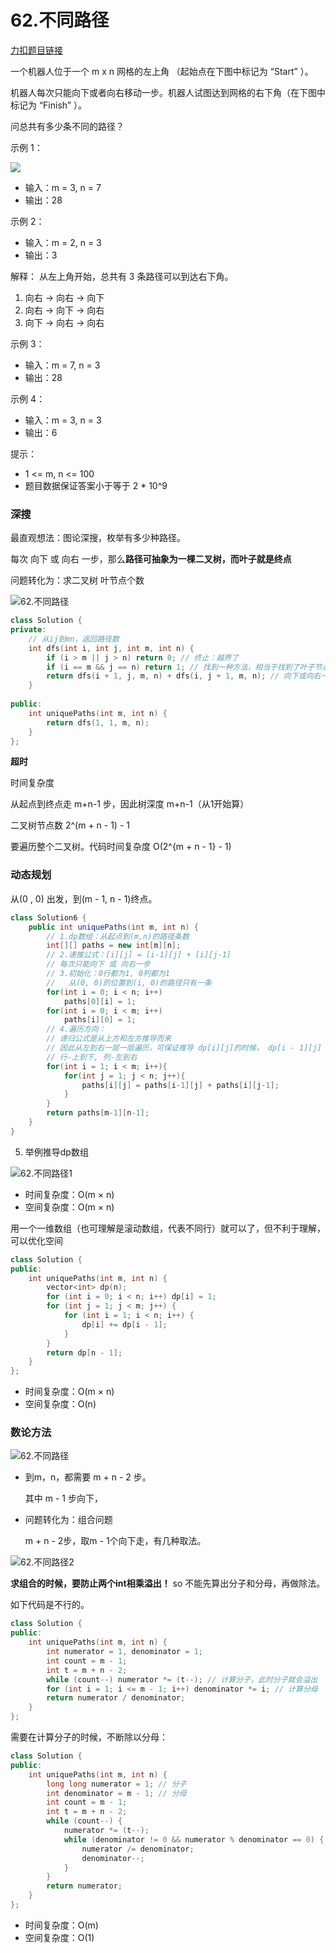 
# 62.不同路径

[力扣题目链接](https://leetcode-cn.com/problems/unique-paths/)

一个机器人位于一个 m x n 网格的左上角 （起始点在下图中标记为 “Start” ）。

机器人每次只能向下或者向右移动一步。机器人试图达到网格的右下角（在下图中标记为 “Finish” ）。

问总共有多少条不同的路径？

示例 1：

![](https://img-blog.csdnimg.cn/20210110174033215.png)

* 输入：m = 3, n = 7
* 输出：28

示例 2：
* 输入：m = 2, n = 3
* 输出：3

解释： 从左上角开始，总共有 3 条路径可以到达右下角。
1. 向右 -> 向右 -> 向下
2. 向右 -> 向下 -> 向右
3. 向下 -> 向右 -> 向右


示例 3：
* 输入：m = 7, n = 3
* 输出：28

示例 4：
* 输入：m = 3, n = 3
* 输出：6

提示：
* 1 <= m, n <= 100
* 题目数据保证答案小于等于 2 * 10^9



### 深搜

最直观想法：图论深搜，枚举有多少种路径。

每次 向下 或 向右 一步，那么**路径可抽象为一棵二叉树，而叶子就是终点**

问题转化为：求二叉树 叶节点个数

![62.不同路径](https://img-blog.csdnimg.cn/20201209113602700.png)



```CPP
class Solution {
private:
    // 从ij到mn，返回路径数
    int dfs(int i, int j, int m, int n) {
        if (i > m || j > n) return 0; // 终止：越界了
        if (i == m && j == n) return 1; // 找到一种方法，相当于找到了叶子节点
        return dfs(i + 1, j, m, n) + dfs(i, j + 1, m, n); // 向下或向右一步
    }
    
public:
    int uniquePaths(int m, int n) {
        return dfs(1, 1, m, n);
    }
};
```

**超时**

时间复杂度

从起点到终点走 m+n-1 步，因此树深度 m+n-1（从1开始算）

二叉树节点数 2^(m + n - 1) - 1

要遍历整个二叉树。代码时间复杂度 O(2^{m + n - 1} - 1) 

### 动态规划

从(0 , 0) 出发，到(m - 1, n - 1)终点。

```java
class Solution6 {
    public int uniquePaths(int m, int n) {
        // 1.dp数组：从起点到(m,n)的路径条数
        int[][] paths = new int[m][n];
        // 2.递推公式：[i][j] = [i-1][j] + [i][j-1] 
        // 每次只能向下 或 向右一步
        // 3.初始化：0行都为1, 0列都为1
        //   从(0, 0)的位置到(i, 0)的路径只有一条   
        for(int i = 0; i < n; i++)
            paths[0][i] = 1;
        for(int i = 0; i < m; i++)
            paths[i][0] = 1;
        // 4.遍历方向：
        // 递归公式是从上方和左方推导而来
        // 因此从左到右一层一层遍历，可保证推导 dp[i][j]的时候， dp[i - 1][j] 和  dp[i][j - 1] 一定有数值 
        // 行-上到下, 列-左到右
        for(int i = 1; i < m; i++){
            for(int j = 1; j < n; j++){ 
                paths[i][j] = paths[i-1][j] + paths[i][j-1];  
            }
        }
        return paths[m-1][n-1];
    }
}
```

5. 举例推导dp数组 

![62.不同路径1](https://img-blog.csdnimg.cn/20201209113631392.png)

 



* 时间复杂度：O(m × n)
* 空间复杂度：O(m × n)



用一个一维数组（也可理解是滚动数组，代表不同行）就可以了，但不利于理解，可以优化空间 

```CPP
class Solution {
public:
    int uniquePaths(int m, int n) {
        vector<int> dp(n);
        for (int i = 0; i < n; i++) dp[i] = 1;
        for (int j = 1; j < m; j++) {
            for (int i = 1; i < n; i++) {
                dp[i] += dp[i - 1];
            }
        }
        return dp[n - 1];
    }
};
```

* 时间复杂度：O(m × n)
* 空间复杂度：O(n)

### 数论方法

![62.不同路径](https://img-blog.csdnimg.cn/20201209113602700.png)

+ 到m，n，都需要 m + n - 2 步。

  其中 m - 1 步向下，

+ 问题转化为：组合问题

  m + n - 2步，取m - 1个向下走，有几种取法。





![62.不同路径2](https://img-blog.csdnimg.cn/20201209113725324.png)

**求组合的时候，要防止两个int相乘溢出！** so 不能先算出分子和分母，再做除法。

如下代码是不行的。

```CPP
class Solution {
public:
    int uniquePaths(int m, int n) {
        int numerator = 1, denominator = 1;
        int count = m - 1;
        int t = m + n - 2;
        while (count--) numerator *= (t--); // 计算分子，此时分子就会溢出
        for (int i = 1; i <= m - 1; i++) denominator *= i; // 计算分母
        return numerator / denominator;
    }
};

```

需要在计算分子的时候，不断除以分母：

```CPP
class Solution {
public:
    int uniquePaths(int m, int n) {
        long long numerator = 1; // 分子
        int denominator = m - 1; // 分母
        int count = m - 1;
        int t = m + n - 2;
        while (count--) {
            numerator *= (t--);
            while (denominator != 0 && numerator % denominator == 0) {
                numerator /= denominator;
                denominator--;
            }
        }
        return numerator;
    }
};
```

* 时间复杂度：O(m)
* 空间复杂度：O(1)

 
